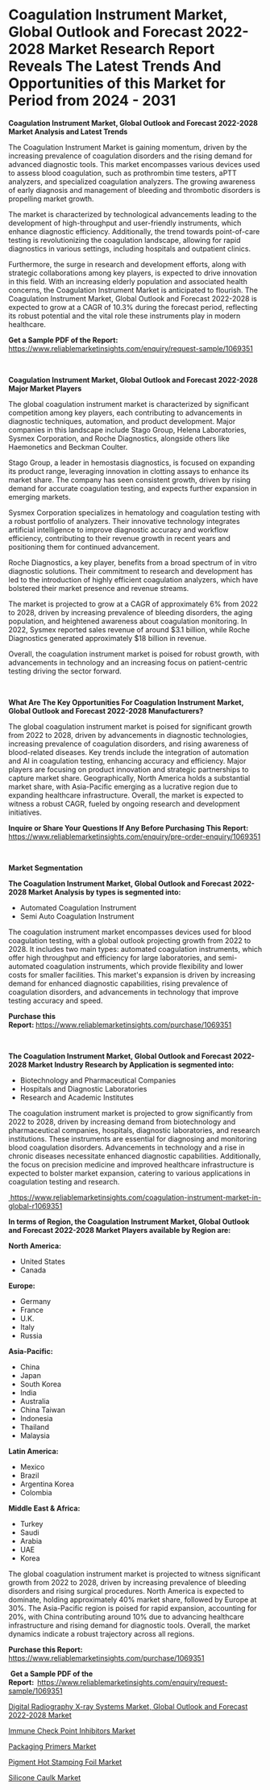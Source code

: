 <p><h1>Coagulation Instrument Market, Global Outlook and Forecast 2022-2028 Market Research Report Reveals The Latest Trends And Opportunities of this Market for Period from 2024 - 2031</h1></p><p><strong>Coagulation Instrument Market, Global Outlook and Forecast 2022-2028 Market Analysis and Latest Trends</strong></p>
<p><p>The Coagulation Instrument Market is gaining momentum, driven by the increasing prevalence of coagulation disorders and the rising demand for advanced diagnostic tools. This market encompasses various devices used to assess blood coagulation, such as prothrombin time testers, aPTT analyzers, and specialized coagulation analyzers. The growing awareness of early diagnosis and management of bleeding and thrombotic disorders is propelling market growth.</p><p>The market is characterized by technological advancements leading to the development of high-throughput and user-friendly instruments, which enhance diagnostic efficiency. Additionally, the trend towards point-of-care testing is revolutionizing the coagulation landscape, allowing for rapid diagnostics in various settings, including hospitals and outpatient clinics.</p><p>Furthermore, the surge in research and development efforts, along with strategic collaborations among key players, is expected to drive innovation in this field. With an increasing elderly population and associated health concerns, the Coagulation Instrument Market is anticipated to flourish. The Coagulation Instrument Market, Global Outlook and Forecast 2022-2028 is expected to grow at a CAGR of 10.3% during the forecast period, reflecting its robust potential and the vital role these instruments play in modern healthcare.</p></p>
<p><strong>Get a Sample PDF of the Report:&nbsp;</strong> <a href="https://www.reliablemarketinsights.com/enquiry/request-sample/1069351">https://www.reliablemarketinsights.com/enquiry/request-sample/1069351</a></p>
<p>&nbsp;</p>
<p><strong>Coagulation Instrument Market, Global Outlook and Forecast 2022-2028 Major Market Players</strong></p>
<p><p>The global coagulation instrument market is characterized by significant competition among key players, each contributing to advancements in diagnostic techniques, automation, and product development. Major companies in this landscape include Stago Group, Helena Laboratories, Sysmex Corporation, and Roche Diagnostics, alongside others like Haemonetics and Beckman Coulter.</p><p>Stago Group, a leader in hemostasis diagnostics, is focused on expanding its product range, leveraging innovation in clotting assays to enhance its market share. The company has seen consistent growth, driven by rising demand for accurate coagulation testing, and expects further expansion in emerging markets.</p><p>Sysmex Corporation specializes in hematology and coagulation testing with a robust portfolio of analyzers. Their innovative technology integrates artificial intelligence to improve diagnostic accuracy and workflow efficiency, contributing to their revenue growth in recent years and positioning them for continued advancement.</p><p>Roche Diagnostics, a key player, benefits from a broad spectrum of in vitro diagnostic solutions. Their commitment to research and development has led to the introduction of highly efficient coagulation analyzers, which have bolstered their market presence and revenue streams.</p><p>The market is projected to grow at a CAGR of approximately 6% from 2022 to 2028, driven by increasing prevalence of bleeding disorders, the aging population, and heightened awareness about coagulation monitoring. In 2022, Sysmex reported sales revenue of around $3.1 billion, while Roche Diagnostics generated approximately $18 billion in revenue.</p><p>Overall, the coagulation instrument market is poised for robust growth, with advancements in technology and an increasing focus on patient-centric testing driving the sector forward.</p></p>
<p>&nbsp;</p>
<p><strong>What Are The Key Opportunities For Coagulation Instrument Market, Global Outlook and Forecast 2022-2028 Manufacturers?</strong></p>
<p><p>The global coagulation instrument market is poised for significant growth from 2022 to 2028, driven by advancements in diagnostic technologies, increasing prevalence of coagulation disorders, and rising awareness of blood-related diseases. Key trends include the integration of automation and AI in coagulation testing, enhancing accuracy and efficiency. Major players are focusing on product innovation and strategic partnerships to capture market share. Geographically, North America holds a substantial market share, with Asia-Pacific emerging as a lucrative region due to expanding healthcare infrastructure. Overall, the market is expected to witness a robust CAGR, fueled by ongoing research and development initiatives.</p></p>
<p><strong>Inquire or Share Your Questions If Any Before Purchasing This Report:</strong> <a href="https://www.reliablemarketinsights.com/enquiry/pre-order-enquiry/1069351">https://www.reliablemarketinsights.com/enquiry/pre-order-enquiry/1069351</a></p>
<p>&nbsp;</p>
<p><strong>Market Segmentation</strong></p>
<p><strong>The Coagulation Instrument Market, Global Outlook and Forecast 2022-2028 Market Analysis by types is segmented into:</strong></p>
<p><ul><li>Automated Coagulation Instrument</li><li>Semi Auto Coagulation Instrument</li></ul></p>
<p><p>The coagulation instrument market encompasses devices used for blood coagulation testing, with a global outlook projecting growth from 2022 to 2028. It includes two main types: automated coagulation instruments, which offer high throughput and efficiency for large laboratories, and semi-automated coagulation instruments, which provide flexibility and lower costs for smaller facilities. This market's expansion is driven by increasing demand for enhanced diagnostic capabilities, rising prevalence of coagulation disorders, and advancements in technology that improve testing accuracy and speed.</p></p>
<p><strong>Purchase this Report:&nbsp;</strong><a href="https://www.reliablemarketinsights.com/purchase/1069351">https://www.reliablemarketinsights.com/purchase/1069351</a></p>
<p>&nbsp;</p>
<p><strong>The Coagulation Instrument Market, Global Outlook and Forecast 2022-2028 Market Industry Research by Application is segmented into:</strong></p>
<p><ul><li>Biotechnology and Pharmaceutical Companies</li><li>Hospitals and Diagnostic Laboratories</li><li>Research and Academic Institutes</li></ul></p>
<p><p>The coagulation instrument market is projected to grow significantly from 2022 to 2028, driven by increasing demand from biotechnology and pharmaceutical companies, hospitals, diagnostic laboratories, and research institutions. These instruments are essential for diagnosing and monitoring blood coagulation disorders. Advancements in technology and a rise in chronic diseases necessitate enhanced diagnostic capabilities. Additionally, the focus on precision medicine and improved healthcare infrastructure is expected to bolster market expansion, catering to various applications in coagulation testing and research.</p></p>
<p><a href="https://www.reliablemarketinsights.com/coagulation-instrument-market-in-global-r1069351">&nbsp;https://www.reliablemarketinsights.com/coagulation-instrument-market-in-global-r1069351</a></p>
<p><strong>In terms of Region, the Coagulation Instrument Market, Global Outlook and Forecast 2022-2028 Market Players available by Region are:</strong></p>
<p>
    <p> <strong> North America: </strong>
        <ul>
            <li>United States</li>
            <li>Canada</li>
        </ul>
        </p> 
    <p> <strong> Europe: </strong>
        <ul>
            <li>Germany</li>
            <li>France</li>
            <li>U.K.</li>
            <li>Italy</li>
            <li>Russia</li>
        </ul>
        </p> 
    <p> <strong> Asia-Pacific: </strong>
        <ul>
            <li>China</li>
            <li>Japan</li>
            <li>South Korea</li>
            <li>India</li>
            <li>Australia</li>
            <li>China Taiwan</li>
            <li>Indonesia</li>
            <li>Thailand</li>
            <li>Malaysia</li>
        </ul>
        </p> 
    <p> <strong> Latin America: </strong>
        <ul>
            <li>Mexico</li>
            <li>Brazil</li>
            <li>Argentina Korea</li>
            <li>Colombia</li>
        </ul>
        </p> 
    <p> <strong> Middle East & Africa: </strong>
        <ul>
            <li>Turkey</li>
            <li>Saudi</li>
            <li>Arabia</li>
            <li>UAE</li>
            <li>Korea</li>
        </ul>
    </p>
    </p>
<p><p>The global coagulation instrument market is projected to witness significant growth from 2022 to 2028, driven by increasing prevalence of bleeding disorders and rising surgical procedures. North America is expected to dominate, holding approximately 40% market share, followed by Europe at 30%. The Asia-Pacific region is poised for rapid expansion, accounting for 20%, with China contributing around 10% due to advancing healthcare infrastructure and rising demand for diagnostic tools. Overall, the market dynamics indicate a robust trajectory across all regions.</p></p>
<p><strong>Purchase this Report: </strong><a href="https://www.reliablemarketinsights.com/purchase/1069351">https://www.reliablemarketinsights.com/purchase/1069351</a></p>
<p>&nbsp;<strong>Get a Sample PDF of the Report:&nbsp;&nbsp;</strong><a href="https://www.reliablemarketinsights.com/enquiry/request-sample/1069351">https://www.reliablemarketinsights.com/enquiry/request-sample/1069351</a></p>
<p><strong></strong></p>
<p><p><a href="https://github.com/julyju69/Market-Research-Report-List-5/blob/main/digital-radiography-x-ray-systems-market-global-outlook-and-forecast-2022-2028-market.md">Digital Radiography X-ray Systems Market, Global Outlook and Forecast 2022-2028 Market</a></p><p><a href="https://www.linkedin.com/pulse/future-trajectory-immune-check-point-inhibitors-market-emerging-wfvbc?trackingId=%2FemSl01HR6aRV03ItQ2MWQ%3D%3D">Immune Check Point Inhibitors Market</a></p><p><a href="https://issuu.com/reportprime-2/docs/packaging-primers-market-size-2030._790ab6a11aaf41">Packaging Primers Market</a></p><p><a href="https://medium.com/@albertohickle/the-pigment-hot-stamping-foil-industry-analysis-report-offers-a-comprehensive-and-current-fb4f837d49ad">Pigment Hot Stamping Foil Market</a></p><p><a href="https://medium.com/@albertohickle/the-global-silicone-caulk-market-is-a-dynamic-and-growing-industry-7c96c2d0a76b">Silicone Caulk Market</a></p></p>